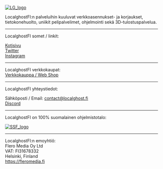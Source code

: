 [![LG_logo](https://cdn.mb24.fi/Logot/Localghost/localghost_oranssi.png)](https://localghost.fi)


LocalghostFI:n palveluihin kuuluvat verkkoasennukset- ja korjaukset, tietokonehuolto, uniikit pelipalvelimet, ohjelmointi sekä 3D-tulostuspalvelua.


---
LocalghostFI somet / linkit:

[Kotisivu](https://localghost.fi)    
[Twitter](https://twitter.com/localghostfi)     
[Instagram](https://instagram.com/localghostfi)     

---
LocalghostFI verkkokaupat:     
[Verkkokauppa / Web Shop](https://localghost.fi/store)     

---     
LocalghostFI yhteystiedot:    

Sähköposti / Email: [contact@localghost.fi](mailto:contact@localghost.fi)    
[Discord](https://discord.fleromedia.fi)    

---
LocalghostFI on 100% suomalainen ohjelmistotalo:    

[![SSF_logo](https://softwarefromfinland.com/wp-content/uploads/2017/03/software-from-finland-positive-web.png)](https://softwarefromfinland.com)
      
---    
LocalghostFI:n emoyhtiö:    
Flero Media Oy Ltd    
VAT: FI31678332    
Helsinki, Finland    
https://fleromedia.fi 
